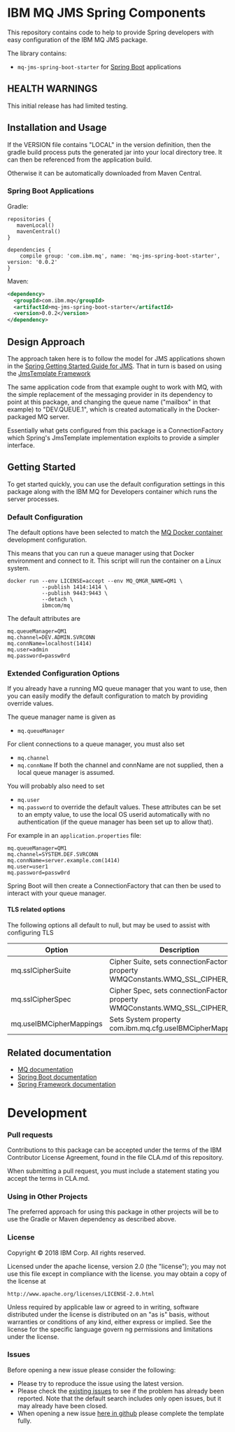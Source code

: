 # IBM MQ JMS Spring Components

This repository contains code to help to provide Spring developers with easy configuration of the IBM MQ JMS package.

The library contains:
* `mq-jms-spring-boot-starter` for [Spring Boot](https://projects.spring.io/spring-boot/) applications

## HEALTH WARNINGS
This initial release has had limited testing.

## Installation and Usage
If the VERSION file contains "LOCAL" in the version definition, then the gradle build process puts the
generated jar into your local directory tree. It can then be referenced from the application build.

Otherwise it can be automatically downloaded from Maven Central.

### Spring Boot Applications


Gradle:
```
repositories {
   mavenLocal()
   mavenCentral()
}

dependencies {
    compile group: 'com.ibm.mq', name: 'mq-jms-spring-boot-starter', version: '0.0.2'
}
```

Maven:
~~~ xml
<dependency>
  <groupId>com.ibm.mq</groupId>
  <artifactId>mq-jms-spring-boot-starter</artifactId>
  <version>0.0.2</version>
</dependency>
~~~

## Design Approach
The approach taken here is to follow the model for JMS applications shown in the
[Spring Getting Started Guide for JMS](https://spring.io/guides/gs/messaging-jms/). That in turn is based on using the [JmsTemplate Framework](https://docs.spring.io/spring/docs/4.3.13.RELEASE/spring-framework-reference/htmlsingle/#jms)

The same application code from that example ought to work with MQ, with the simple replacement of the messaging provider in its dependency to point at this package, and changing the queue name ("mailbox" in that example) to "DEV.QUEUE.1",
which is created automatically in the Docker-packaged MQ server.

Essentially what gets configured from this package is a ConnectionFactory which Spring's JmsTemplate implementation
exploits to provide a simpler interface.

## Getting Started

To get started quickly, you can use the default configuration settings in this package along with the
IBM MQ for Developers container which runs the server processes.

### Default Configuration
The default options have been selected to match the
[MQ Docker container](https://github.com/ibm-messaging/mq-docker) development configuration.

This means that you can run a queue manager using that Docker environment and connect to it. This script
will run the container on a Linux system.

~~~
docker run --env LICENSE=accept --env MQ_QMGR_NAME=QM1 \
           --publish 1414:1414 \
           --publish 9443:9443 \
           --detach \
           ibmcom/mq
~~~

The default attributes are

~~~
mq.queueManager=QM1
mq.channel=DEV.ADMIN.SVRCONN
mq.connName=localhost(1414)
mq.user=admin
mq.password=passw0rd
~~~

### Extended Configuration Options
If you already have a running MQ queue manager that you want to use, then you can easily modify the
default configuration to match by providing override values.

The queue manager name is given as
* `mq.queueManager`

For client connections to a queue manager, you must also set
* `mq.channel`
* `mq.connName`
If both the channel and connName are not supplied, then a local queue manager is assumed.

You will probably also need to set
* `mq.user`
* `mq.password`
to override the default values. These attributes can be set to an empty value, to use the local OS userid
automatically with no authentication (if the queue manager has been set up to allow that).

For example in an `application.properties` file:

~~~
mq.queueManager=QM1
mq.channel=SYSTEM.DEF.SVRCONN
mq.connName=server.example.com(1414)
mq.user=user1
mq.password=passw0rd
~~~

Spring Boot will then create a ConnectionFactory that can then be used to interact with your queue manager.

#### TLS related options
The following options all default to null, but may be used to assist with configuring TLS

| Option                  | Description                                                                     |
| ----------------------- | -----------                                                                     |
| mq.sslCipherSuite       | Cipher Suite, sets connectionFactory property WMQConstants.WMQ_SSL_CIPHER_SUITE |
| mq.sslCipherSpec        | Cipher Spec,  sets connectionFactory property WMQConstants.WMQ_SSL_CIPHER_SPEC  |
| mq.useIBMCipherMappings | Sets System property com.ibm.mq.cfg.useIBMCipherMappings                        |

## Related documentation
* [MQ documentation](https://www.ibm.com/support/knowledgecenter/en/SSFKSJ_9.0.0/com.ibm.mq.helphome.v90.doc/WelcomePagev9r0.htm)
* [Spring Boot documentation](https://projects.spring.io/spring-boot/)
* [Spring Framework documentation](https://projects.spring.io/spring-framework/)

# Development

### Pull requests
Contributions to this package can be accepted under the terms of the
IBM Contributor License Agreement, found in the file CLA.md of this repository.

When submitting a pull request, you must include a statement stating you accept the terms in CLA.md.

### Using in Other Projects

The preferred approach for using this package in other projects will be to use the Gradle or Maven dependency as described above.

### License

Copyright © 2018 IBM Corp. All rights reserved.

Licensed under the apache license, version 2.0 (the "license"); you may not use this file except in compliance with the license.  you may obtain a copy of the license at

    http://www.apache.org/licenses/LICENSE-2.0.html

Unless required by applicable law or agreed to in writing, software distributed under the license is distributed on an "as is" basis, without warranties or conditions of any kind, either express or implied. See the license for the specific language govern
ng permissions and limitations under the license.

### Issues

Before opening a new issue please consider the following:
* Please try to reproduce the issue using the latest version.
* Please check the [existing issues](https://github.com/ibm-messaging/mq-spring/issues)
to see if the problem has already been reported. Note that the default search
includes only open issues, but it may already have been closed.
* When opening a new issue [here in github](../../issues) please complete the template fully.
